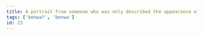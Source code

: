 ```yaml
---
title: A portrait from someone who was only described the appearance of benwa
tags: ['benwa?', 'benwa']
id: 23
---
```

    